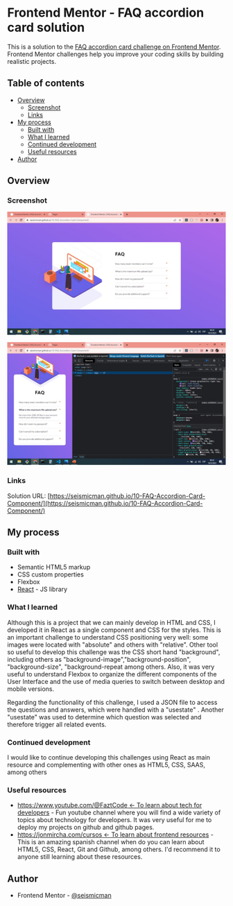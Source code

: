 # Frontend Mentor - FAQ accordion card solution

This is a solution to the [FAQ accordion card challenge on Frontend Mentor](https://www.frontendmentor.io/challenges/faq-accordion-card-XlyjD0Oam). Frontend Mentor challenges help you improve your coding skills by building realistic projects.

## Table of contents

- [Overview](#overview)
  - [Screenshot](#screenshot)
  - [Links](#links)
- [My process](#my-process)
  - [Built with](#built-with)
  - [What I learned](#what-i-learned)
  - [Continued development](#continued-development)
  - [Useful resources](#useful-resources)
- [Author](#author)

## Overview

### Screenshot

![](./src/assets/images/screenshot1.jpg)

![](./src/assets/images/screenshot2.jpg)

### Links

Solution URL: [https://seismicman.github.io/10-FAQ-Accordion-Card-Component/](https://seismicman.github.io/10-FAQ-Accordion-Card-Component/)

## My process

### Built with

- Semantic HTML5 markup
- CSS custom properties
- Flexbox
- [React](https://reactjs.org/) - JS library

### What I learned

Although this is a project that we can mainly develop in HTML and CSS, I developed it in React as a single component and CSS for the styles. This is an important challenge to understand CSS positioning very well: some images were located with "absolute" and others with "relative". Other tool so useful to develop this challenge was the CSS short hand "background", including others as "background-image","background-position", "background-size", "background-repeat among others. Also, it was very useful to understand Flexbox to organize the different components of the User Interface and the use of media queries to switch between desktop and mobile versions.

Regarding the functionality of this challenge, I used a JSON file to access the questions and answers, which were handled with a "usestate" . Another "usestate" was used to determine which question was selected and therefore trigger all related events.

### Continued development

I would like to continue developing this challenges using React as main resource and complementing with other ones as HTML5, CSS, SAAS, among others

### Useful resources

- [https://www.youtube.com/@FaztCode <- To learn about tech for developers](https://www.youtube.com/@FaztCode) - Fun youtube channel where you will find a wide variety of topics about technology for developers. It was very useful for me to deploy my projects on github and github pages.
- [https://jonmircha.com/cursos <- To learn about frontend resources](https://jonmircha.com/cursos) - This is an amazing spanish channel when do you can learn about HTML5, CSS, React, Git and Github, among others. I'd recommend it to anyone still learning about these resources.

## Author

- Frontend Mentor - [@seismicman](https://www.frontendmentor.io/profile/seismicman)
